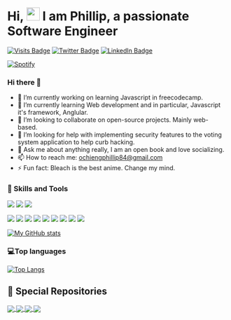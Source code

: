 <h1>Hi, <img src="https://raw.githubusercontent.com/MartinHeinz/MartinHeinz/master/wave.gif" width="30px"> I am Phillip, a passionate Software Engineer</h1>

[![Visits Badge](https://badges.pufler.dev/visits/pronepoet/pronepoet)](https://pronepoet.github.io/portfolio_landing_page/)
[![Twitter Badge](https://img.shields.io/badge/Twitter-Profile-informational?style=flat&logo=twitter&logoColor=white&color=1CA2F1)](https://twitter.com/Ochieng5Phillip)
[![LinkedIn Badge](https://img.shields.io/badge/LinkedIn-Profile-informational?style=flat&logo=linkedin&logoColor=white&color=0D76A8)](https://www.linkedin.com/in/phillip-ochieng-062922114/)


[![Spotify](https://ew-amber.vercel.app/api/spotify)](https://open.spotify.com/user/0a977808e2f346ee820551ee5bde2468)

### Hi there 👋
- 🔭 I’m currently working on learning Javascript in freecodecamp.
- 🌱 I’m currently learning Web development and in particular, Javascript it's framework, Anglular.
- 👯 I’m looking to collaborate on open-source projects. Mainly web-based.
- 🤔 I’m looking for help with implementing security features to the voting system application to help curb hacking.
- 💬 Ask me about anything really, I am an open book and love socializing.
- 📫 How to reach me: ochiengphillip84@gmail.com
- ⚡ Fun fact: Bleach is the best anime. Change my mind.

### 💼 Skills and Tools
<p>
<a href="https://developer.mozilla.org/en-US/docs/Web/Javascript"><img src="https://img.icons8.com/color/48/000000/javascript.png"></a>
<a href="https://www.w3/org.html"><img src="https://img.icons8.com/color/48/000000/html-5.png"></a>
<a href="https://www.w3schools.com/css/"><img src="https://img.icons8.com/color/48/000000/css3.png"></a>
</p>


![](https://img.shields.io/badge/Markup-HTML-informational?style=plastic&logo=html5&logoColor=white&color=4AB197)
![](https://img.shields.io/badge/Code-JavaScript-informational?style=plastic&logo=JavaScript&logoColor=white&color=4AB197)
![](https://img.shields.io/badge/Style-CSS-informational?style=flat&plastic&logo=css3&logoColor=white&color=4AB197)
![](https://img.shields.io/badge/Library-Typescript-informational?style=flat&logo=Typescript&logoColor=white&color=4AB197)
![](https://img.shields.io/badge/Library-jQuery-informational?style=flat&logo=jQuery&logoColor=white&color=4AB197)
![](https://img.shields.io/badge/Tools-GitHub-informational?style=plastic&logo=GitHub&logoColor=white&color=4AB197)
![](https://img.shields.io/badge/Tools-Figma-informational?style=plastic&logo=Figma&logoColor=white&color=4AB197)
![](https://img.shields.io/badge/Tools-NPM-informational?style=flat&logo=npm&logoColor=white&color=4AB197)
![](https://img.shields.io/badge/Tools-Ubuntu-informational?style=flat&logo=Ubuntu&logoColor=white&color=4AB197)



[![My GitHub stats](https://github-readme-stats.vercel.app/api?username=pronepoet&count_private=true&show_icons=true&theme=moltack)](https://github.com/anuraghazra/github-readme-stats)

### 💻Top languages
<!-- top languages -->
[![Top Langs](https://github-readme-stats.vercel.app/api/top-langs/?username=pronepoet)](https://github.com/anuraghazra/github-readme-stats)


## 📌 Special Repositories

<!-- hapa ni place ya readme cards -->
<a href="https://github.com/pronepoet/Environs.git">
  <img align="center" src="https://github-readme-stats.vercel.app/api/pin/?username=pronepoet&repo=Environs&theme=solarized-light" />
</a>
<a href="https://github.com/pronepoet/Akan_names.git">
  <img align="center" src="https://github-readme-stats.vercel.app/api/pin/?username=pronepoet&repo=Akan_names&theme=gruvbox_light" />
</a>
<a href="https://github.com/pronepoet/Pizza-palace.git">
  <img align="center" src="https://github-readme-stats.vercel.app/api/pin/?username=pronepoet&repo=Pizza-palace&theme=moltack" />
</a>
<a href="https://github.com/pronepoet/chicken.git">
  <img align="center" src="https://github-readme-stats.vercel.app/api/pin/?username=pronepoet&repo=chicken&theme=solarized-light" />
</a>
